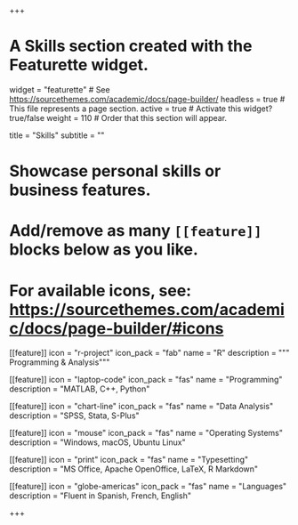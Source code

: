 +++
# A Skills section created with the Featurette widget.
widget = "featurette"  # See https://sourcethemes.com/academic/docs/page-builder/
headless = true  # This file represents a page section.
active = true  # Activate this widget? true/false
weight = 110  # Order that this section will appear.

title = "Skills"
subtitle = ""

# Showcase personal skills or business features.
# 
# Add/remove as many `[[feature]]` blocks below as you like.
# 
# For available icons, see: https://sourcethemes.com/academic/docs/page-builder/#icons

[[feature]]
  icon = "r-project"
  icon_pack = "fab"
  name = "R"
  description = """
  Programming & 
  Analysis"""
  
[[feature]]
  icon = "laptop-code"
  icon_pack = "fas"
  name = "Programming"
  description = "MATLAB, C++, Python"

[[feature]]
  icon = "chart-line"
  icon_pack = "fas"
  name = "Data Analysis"
  description = "SPSS, Stata, S-Plus"  

[[feature]]
  icon = "mouse"
  icon_pack = "fas"
  name = "Operating Systems"
  description = "Windows, macOS, Ubuntu Linux"
  
[[feature]]
  icon = "print"
  icon_pack = "fas"
  name = "Typesetting"
  description = "MS Office, Apache OpenOffice, LaTeX, R Markdown"
  
[[feature]]
  icon = "globe-americas"
  icon_pack = "fas"
  name = "Languages"
  description = "Fluent in Spanish, French, English"

+++
